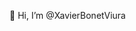 👋 Hi, I’m @XavierBonetViura


<!---
XavierBonetViura/XavierBonetViura is a ✨ special ✨ repository because its `README.md` (this file) appears on your GitHub profile.
You can click the Preview link to take a look at your changes.
--->
